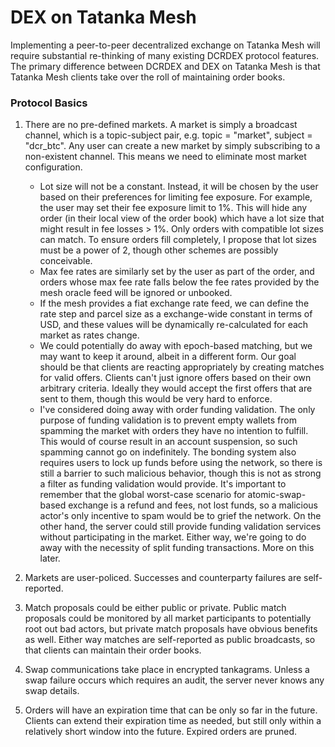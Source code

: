 # DEX on Tatanka Mesh

Implementing a peer-to-peer decentralized exchange on Tatanka Mesh will require
substantial re-thinking of many existing DCRDEX protocol features. The primary
difference between DCRDEX and DEX on Tatanka Mesh is that Tatanka Mesh clients
take over the roll of maintaining order books.

### Protocol Basics

1) There are no pre-defined markets. A market is simply a broadcast channel,
which is a topic-subject pair, e.g. topic = "market", subject = "dcr_btc". Any
user can create a new market by simply subscribing to a non-existent channel.
This means we need to eliminate most market configuration.
    - Lot size will not be a constant. Instead, it will be chosen by the user
    based on their preferences for limiting fee exposure. For example, the user
    may set their fee exposure limit to 1%. This will hide any order (in their
    local view of the order book) which have a lot size that might result in fee
    losses > 1%. Only orders with compatible lot sizes can match. To ensure
    orders fill completely, I propose that lot sizes must be a power of 2,
    though other schemes are possibly conceivable.
    - Max fee rates are similarly set by the user as part of the order, and
    orders whose max fee rate falls below the fee rates provided by the mesh
    oracle feed will be ignored or unbooked.
    - If the mesh provides a fiat exchange rate feed, we can define the rate
    step and parcel size as a exchange-wide constant in terms of USD, and these
    values will be dynamically re-calculated for each market as rates change.
    - We could potentially do away with epoch-based matching, but we may want to
    keep it around, albeit in a different form. Our goal should be that clients
    are reacting appropriately by creating matches for valid offers. Clients
    can't just ignore offers based on their own arbitrary criteria. Ideally
    they would accept the first offers that are sent to them, though this would
    be very hard to enforce.
    - I've considered doing away with order funding validation. The only purpose
    of funding validation is to prevent empty wallets from spamming the market
    with orders they have no intention to fulfill. This would of course result
    in an account suspension, so such spamming cannot go on indefinitely. The
    bonding system also requires users to lock up funds before using the
    network, so there is still a barrier to such malicious behavior, though this
    is not as strong a filter as funding validation would provide. It's
    important to remember that the global worst-case scenario for
    atomic-swap-based exchange is a refund and fees, not lost funds, so a
    malicious actor's only incentive to spam would be to grief the network. On
    the other hand, the server could still provide funding validation services
    without participating in the market. Either way, we're going to do away with
    the necessity of split funding transactions. More on this later.


1) Markets are user-policed. Successes and counterparty failures are
self-reported.

1) Match proposals could be either public or private. Public match proposals
could be monitored by all market participants to potentially root out bad
actors, but private match proposals have obvious benefits as well. Either way
matches are self-reported as public broadcasts, so that clients can maintain
their order books.

1) Swap communications take place in encrypted tankagrams. Unless a swap failure
occurs which requires an audit, the server never knows any swap details.

1) Orders will have an expiration time that can be only so far in the future.
Clients can extend their expiration time as needed, but still only within a
relatively short window into the future. Expired orders are pruned.
